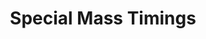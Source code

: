 ---
title: "Special Mass Timings"
key: "special_mass"
hidden: false
masses:
    - label: "Easter Sunday"
      day: "Saturday"
      time: "4:00 PM"
      date: "20-04-2025"
    - label: "Good Friday"
      day: "Sunday"
      time: "11:00 AM"
      date: "18-04-2025"
---